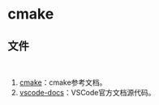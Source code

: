 # cmake

## 文件

&emsp;&emsp;

1. [cmake](./cmake/)：cmake参考文档。
2. [vscode-docs](./vscode-docs/)：VSCode官方文档源代码。